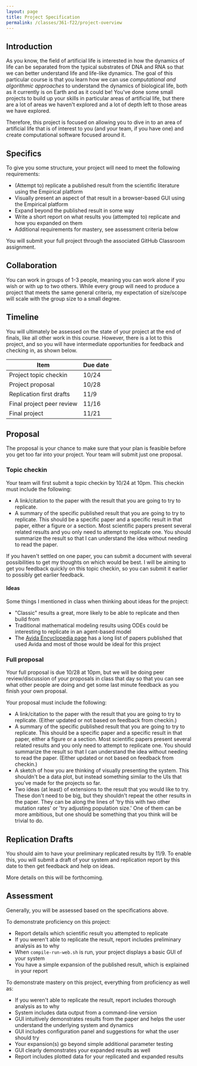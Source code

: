 ```yaml
---
layout: page
title: Project Specification
permalink: /classes/361-f22/project-overview
---
```


## Introduction
As you know, the field of artificial life is interested in how the dynamics of life can be separated from the typical substrates of DNA and RNA so that we can better understand life and life-like dynamics.
The goal of this particular course is that you learn how we can use *computational and algorithmic approaches* to understand the dynamics of biological life, both as it currently is on Earth and as it could be!
You've done some small projects to build up your skills in particular areas of artificial life, but there are a lot of areas we haven't explored and a lot of depth left to those areas we have explored.

Therefore, this project is focused on allowing you to dive in to an area of artificial life that is of interest to you (and your team, if you have one) and create computational software focused around it.

## Specifics
To give you some structure, your project will need to meet the following requirements:
* (Attempt to) replicate a published result from the scientific literature using the Empirical platform
* Visually present an aspect of that result in a browser-based GUI using the Empirical platform
* Expand beyond the published result in some way
* Write a short report on what results you (attempted to) replicate and how you expanded on them
* Additional requirements for mastery, see assessment criteria below

You will submit your full project through the associated GitHub Classroom assignment.

## Collaboration
You can work in groups of 1-3 people, meaning you can work alone if you wish or with up to two others. While every group will need to produce a project that meets the same general criteria, my expectation of size/scope will scale with the group size to a small degree.

## Timeline
You will ultimately be assessed on the state of your project at the end of finals, like all other work in this course.
However, there is a lot to this project, and so you will have intermediate opportunities for feedback and checking in, as shown below.

| Item | Due date |
|------|----------|
| Project topic checkin | 10/24 |
| Project proposal | 10/28 |
| Replication first drafts | 11/9 |
| Final project peer review | 11/16 |
| Final project | 11/21 |

## Proposal
The proposal is your chance to make sure that your plan is feasible before you get too far into your project.
Your team will submit just one proposal.

### Topic checkin
Your team will first submit a topic checkin by 10/24 at 10pm.
This checkin must include the following:
* A link/citation to the paper with the result that you are going to try to replicate.
* A summary of the specific published result that you are going to try to replicate. This should be a specific paper and a specific result in that paper, either a figure or a section. Most scientific papers present several related results and you only need to attempt to replicate one. You should summarize the result so that I can understand the idea without needing to read the paper.

If you haven't settled on one paper, you can submit a document with several possibilities to get my thoughts on which would be best.
I will be aiming to get you feedback quickly on this topic checkin, so you can submit it earlier to possibly get earlier feedback.

#### Ideas
Some things I mentioned in class when thinking about ideas for the project:
* "Classic" results a great, more likely to be able to replicate and then build from
* Traditional mathematical modeling results using ODEs could be interesting to replicate in an agent-based model
* The [Avida Encyclopedia page](https://alife.org/encyclopedia/digital-evolution/avida/) has a long list of papers published that used Avida and most of those would be ideal for this project

### Full proposal
Your full proposal is due 10/28 at 10pm, but we will be doing peer review/discussion of your proposals in class that day so that you can see what other people are doing and get some last minute feedback as you finish your own proposal.

Your proposal must include the following:
* A link/citation to the paper with the result that you are going to try to replicate. (Either updated or not based on feedback from checkin.)
* A summary of the specific published result that you are going to try to replicate. This should be a specific paper and a specific result in that paper, either a figure or a section. Most scientific papers present several related results and you only need to attempt to replicate one. You should summarize the result so that I can understand the idea without needing to read the paper. (Either updated or not based on feedback from checkin.)
* A sketch of how you are thinking of visually presenting the system. This shouldn't be a data plot, but instead something similar to the UIs that you've made for the projects so far.
* Two ideas (at least) of extensions to the result that you would like to try. These don't need to be big, but they shouldn't repeat the other results in the paper. They can be along the lines of 'try this with two other mutation rates' or 'try adjusting population size.' One of them can be more ambitious, but one should be something that you think will be trivial to do.

## Replication Drafts

You should aim to have your preliminary replicated results by 11/9. 
To enable this, you will submit a draft of your system and replication report by this date to then get feedback and help on ideas.

More details on this will be forthcoming.

## Assessment
Generally, you will be assessed based on the specifications above. 

To demonstrate proficiency on this project:
* Report details which scientific result you attempted to replicate
* If you weren't able to replicate the result, report includes preliminary analysis as to why
* When `compile-run-web.sh` is run, your project displays a basic GUI of your system
* You have a simple expansion of the published result, which is explained in your report

To demonstrate mastery on this project, everything from proficiency as well as:
* If you weren't able to replicate the result, report includes thorough analysis as to why
* System includes data output from a command-line version
* GUI intuitively demonstrates results from the paper and helps the user understand the underlying system and dynamics
* GUI includes configuration panel and suggestions for what the user should try
* Your expansion(s) go beyond simple additional parameter testing
* GUI clearly demonstrates your expanded results as well
* Report includes plotted data for your replicated and expanded results

